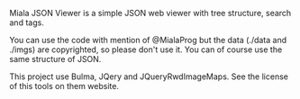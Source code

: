 Miala JSON Viewer is a simple JSON web viewer with tree structure, search and tags.

You can use the code with mention of @MialaProg but the data (./data and ./imgs) are copyrighted, so please don't use it. You can of course use the same structure of JSON.

This project use Bulma, JQery and JQueryRwdImageMaps.
See the license of this tools on them website.